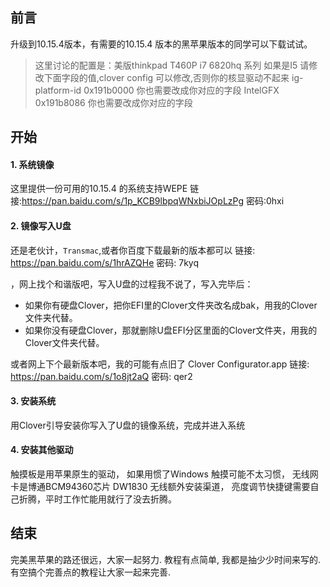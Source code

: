 ## 前言

升级到10.15.4版本，有需要的10.15.4 版本的黑苹果版本的同学可以下载试试。

> 这里讨论的配置是：美版thinkpad T460P i7 6820hq  系列
> 如果是I5  请修改下面字段的值,clover config 可以修改,否则你的核显驱动不起来
> 		<key>ig-platform-id</key>
		<string>0x191b0000</string> 你也需要改成你对应的字段
		<key>IntelGFX</key>	
		<string>0x191b8086</string> 你也需要改成你对应的字段



## 开始

#### 1. 系统镜像

这里提供一份可用的10.15.4 的系统支持WEPE
链接:https://pan.baidu.com/s/1p_KCB9lbpqWNxbiJOpLzPg  密码:0hxi

#### 2. 镜像写入U盘

还是老伙计，`Transmac`,或者你百度下载最新的版本都可以
链接: https://pan.baidu.com/s/1hrAZQHe 密码: 7kyq

，网上找个和谐版吧，写入U盘的过程我不说了，写入完毕后：

- 如果你有硬盘Clover，把你EFI里的Clover文件夹改名成bak，用我的Clover文件夹代替。
- 如果你没有硬盘Clover，那就删除U盘EFI分区里面的Clover文件夹，用我的Clover文件夹代替。

或者网上下个最新版本吧，我的可能有点旧了
Clover Configurator.app
链接: https://pan.baidu.com/s/1o8jt2aQ 密码: qer2

#### 3. 安装系统

用Clover引导安装你写入了U盘的镜像系统，完成并进入系统

#### 4. 安装其他驱动

触摸板是用苹果原生的驱动， 如果用惯了Windows 触摸可能不太习惯， 无线网卡是博通BCM94360芯片 DW1830 无线额外安装渠道， 亮度调节快捷键需要自己折腾，平时工作忙能用就行了没去折腾。


## 结束


完美黑苹果的路还很远，大家一起努力. 
教程有点简单, 我都是抽少少时间来写的.有空搞个完善点的教程让大家一起来完善.

